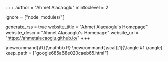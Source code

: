 <!--
Add here global page variables to use throughout your website.
-->
+++
author = "Ahmet Alacaoglu"
mintoclevel = 2


ignore = ["node_modules/"]

generate_rss = true
website_title = "Ahmet Alacaoglu's Homepage"
website_descr = "Ahmet Alacaoglu's Homepage"
website_url   = "https://ahmetalacaoglu.github.io/"
+++

<!--
Add here global latex commands to use throughout your pages.
-->
\newcommand{\R}{\mathbb R}
\newcommand{\scal}[1]{\langle #1 \rangle}
keep_path = ["google685a68e020caeb65.html"]
